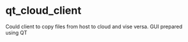 # qt_cloud_client
Could client to copy files from host to cloud and vise versa. GUI prepared using QT
